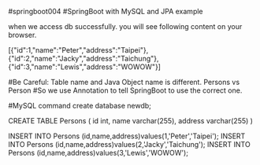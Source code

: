 #springboot004
#SpringBoot with MySQL and JPA example

when we access db successfully. you will see following content on your browser.

[{"id":1,"name":"Peter","address":"Taipei"},{"id":2,"name":"Jacky","address":"Taichung"},{"id":3,"name":"Lewis","address":"WOWOW"}]


#Be Careful: Table name and Java Object name is different. Persons vs Person
#So we use Annotation to tell SpringBoot to use the correct one.

#MySQL command
create database newdb;

CREATE TABLE Persons (
id int,
name varchar(255),
address varchar(255)
)

INSERT INTO Persons (id,name,address)values(1,'Peter','Taipei');
INSERT INTO Persons (id,name,address)values(2,'Jacky','Taichung');
INSERT INTO Persons (id,name,address)values(3,'Lewis','WOWOW');

